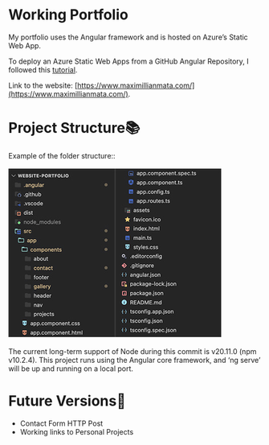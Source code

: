 # Working Portfolio
My portfolio uses the Angular framework and is hosted on Azure’s Static Web App.

To deploy an Azure Static Web Apps from a GitHub Angular Repository, I followed this [tutorial](https://www.youtube.com/watch?v=oV4XMevxpiM&ab_channel=MicrosoftDeveloper).

Link to the website: [https://www.maximillianmata.com/](https://www.maximillianmata.com/).

# Project Structure📚
Example of the folder structure::<br><br>
![folder-structure](./portfolio-folder-structure.jpg)<br><br>
The current long-term support of Node during this commit is v20.11.0 (npm v10.2.4). This project runs using the Angular core framework, and ‘ng serve’ will be up and running on a local port. 

# Future Versions🔮
- Contact Form HTTP Post
- Working links to Personal Projects
